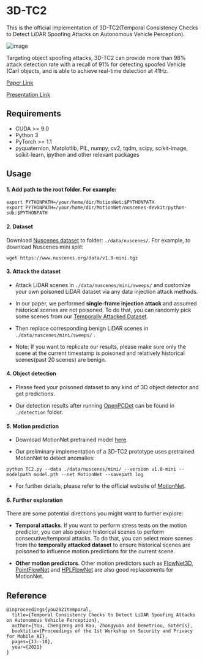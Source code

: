 # 3D-TC2
This is the official implementation of 3D-TC2(Temporal Consistency Checks to Detect LiDAR Spoofing Attacks on Autonomous Vehicle Perception).

![image](https://user-images.githubusercontent.com/16199843/182342087-c2c67ed6-6ef7-4144-ab9a-3e91aadce45d.png)

Targeting object spoofing attacks, 3D-TC2 can provide more than 98% attack detection rate with a recall of 91% for detecting spoofed Vehicle
(Car) objects, and is able to achieve real-time detection at 41Hz.

[Paper Link](https://dl.acm.org/doi/pdf/10.1145/3469261.3469406)

[Presentation Link](https://youtube.com/watch?v=vkYfP7Cr-1I&feature=share)

## Requirements
- CUDA >= 9.0
- Python 3
- PyTorch >= 1.1
- pyquaternion, Matplotlib, PIL, numpy, cv2, tqdm, scipy, scikit-image, scikit-learn, ipython and other relevant packages

## Usage
#### 1. Add path to the root folder. For example:
```
export PYTHONPATH=/your/home/dir/MotionNet:$PYTHONPATH
export PYTHONPATH=/your/home/dir/MotionNet/nuscenes-devkit/python-sdk:$PYTHONPATH
```

#### 2. Dataset
Download [Nuscenes dataset](https://www.nuscenes.org/) to folder: `./data/nuscenes/`. For example, to download Nuscenes mini split:
```
wget https://www.nuscenes.org/data/v1.0-mini.tgz
```

#### 3. Attack the dataset
 - Attack LiDAR scenes in `./data/nuscenes/mini/sweeps/` and customize your own poisoned LiDAR dataset via any data injection attack methods.

 - In our paper, we performed **single-frame injection attack** and assumed historical scenes are not poisoned. To do that, you can randomly pick some scenes from our [Temporally Attacked Dataset](https://drive.google.com/file/d/1R_VdxMoTULiSSARxmlmkhPIk0CsFTiwQ/view?usp=sharing). 

 - Then replace corresponding benign LiDAR scenes in `./data/nuscenes/mini/sweeps/` . 

 - Note: If you want to replicate our results, please make sure only the scene at the current timestamp is poisoned and relatively historical scenes(past 20 scenes) are benign.

#### 4. Object detection
 - Please feed your poisoned dataset to any kind of 3D object detector and get predictions.

 - Our detection results after running [OpenPCDet](https://github.com/open-mmlab/OpenPCDet.git) can be found in `./detection` folder.

#### 5. Motion prediction
 - Download MotionNet pretrained model [here](https://drive.google.com/file/d/1I8WGPuoYeVwUPSPiCrY45IZvdRP2i2Jz/view?usp=sharing).

 - Our preliminary implementation of a 3D-TC2 prototype uses pretrained MotionNet to detect anomalies:
```
python TC2.py --data ./data/nuscenes/mini/ --version v1.0-mini --modelpath model.pth --net MotionNet --savepath log
```

 -  For further details, please refer to the official website of [MotionNet](https://github.com/pxiangwu/MotionNet).
#### 6. Further exploration
There are some potential directions you might want to further explore:

 - **Temporal attacks**. If you want to perform stress tests on the motion predictor, you can also poison historical scenes to perform consecutive/temporal attacks. To do that, you can select more scenes from the **temporally attacked dataset** to ensure historical scenes are poisoned to influence motion predictions for the current scene. 

 - **Other motion predictors**. Other motion predictors such as [FlowNet3D](https://github.com/xingyul/flownet3d), [PointFlowNet](https://github.com/aseembehl/pointflownet) and [HPLFlowNet](https://github.com/laoreja/HPLFlowNet) are also good replacements for MotionNet.


## Reference
```
@inproceedings{you2021temporal,
  title={Temporal Consistency Checks to Detect LiDAR Spoofing Attacks on Autonomous Vehicle Perception},
  author={You, Chengzeng and Hau, Zhongyuan and Demetriou, Soteris},
  booktitle={Proceedings of the 1st Workshop on Security and Privacy for Mobile AI},
  pages={13--18},
  year={2021}
}
```
